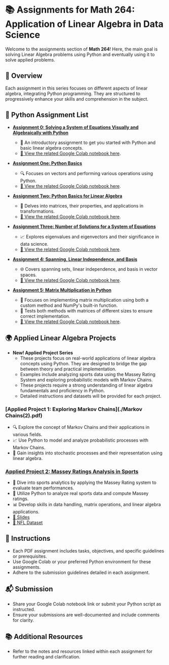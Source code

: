 # 📚 Assignments for Math 264: Application of Linear Algebra in Data Science

Welcome to the assignments section of **Math 264**! Here, the main goal is solving Linear Algebra problems using Python and eventually using it to solve applied problems.


## 🌟 Overview

Each assignment in this series focuses on different aspects of linear algebra, integrating Python programming. They are structured to progressively enhance your skills and comprehension in the subject.

## 📝 Python Assignment List

- [**Assignment 0: Solving a System of Equations Visually and Algebraically with Python**](./Math264_Python_HW0.pdf)
  - 🚀 An introductory assignment to get you started with Python and basic linear algebra concepts.
  - [🔗 View the related Google Colab notebook here](./Math264_Assinment_0.ipynb).
  
- [**Assignment One: Python Basics**](./Math264_Python_HW1.pdf)
  - 🔍 Focuses on vectors and performing various operations using Python.
  - [🔗 View the related Google Colab notebook here](./Tutorial_Assignment_One_Python_Basics_for_Linear_Algebra.ipynb).

- [**Assignment Two: Python Basics for Linear Algebra**](./Math264_Python_HW2.pdf)
  - 🧮 Delves into matrices, their properties, and applications in transformations.
  - [🔗 View the related Google Colab notebook here](./Tutorial_Assignment_Two.ipynb).

- [**Assignment Three: Number of Solutions for a System of Equations**](./Math264_Python_HW3.pdf)
  - 📈 Explores eigenvalues and eigenvectors and their significance in data science.
  - [🔗 View the related Google Colab notebook here](./Tutorial_Assignment_Three_.ipynb).

- [**Assignment 4: Spanning, Linear Independence, and Basis**](./Math264_Python_HW4.pdf)
  - 🌐 Covers spanning sets, linear independence, and basis in vector spaces.
  - [🔗 View the related Google Colab notebook here](./Tutorial_Assignment_Four_Python_Basics_for_Linear_Algebra.ipynb).
 
    
- [**Assignment 5: Matrix Multiplication in Python**](./Math264_Python_HW5.pdf)
  - 🧮 Focuses on implementing matrix multiplication using both a custom method and NumPy's built-in function.
  - 🔄 Tests both methods with matrices of different sizes to ensure correct implementation.
  - [🔗 View the related Google Colab notebook here](./Tutorial_Assignment_Five_.ipynb).

## 🌍 Applied Linear Algebra Projects

- **New! Applied Project Series**
  - These projects focus on real-world applications of linear algebra concepts using Python. They are designed to bridge the gap between theory and practical implementation.
  - Examples include analyzing sports data using the Massey Rating System and exploring probabilistic models with Markov Chains.
  - These projects require a strong understanding of linear algebra fundamentals and proficiency in Python.
  - Detailed instructions and datasets will be provided for each project.

### [**Applied Project 1: Exploring Markov Chains**](./Markov Chains(2).pdf)
  - 🔍 Explore the concept of Markov Chains and their applications in various fields.
  - 📈 Use Python to model and analyze probabilistic processes with Markov Chains.
  - 🧪 Gain insights into stochastic processes and their representation using linear algebra.

### [**Applied Project 2: Massey Ratings Analysis in Sports**](./Math264_Applied_Project_1_Massey_Rating.pdf)
  - 🏈 Dive into sports analytics by applying the Massey Rating system to evaluate team performances.
  - 🧮 Utilize Python to analyze real sports data and compute Massey ratings.
  - 📊 Develop skills in data handling, matrix operations, and linear algebra applications.
  - [🔗 Slides](./Massey_Rating.pdf)
  - [🔗 NFL Dataset](./nfl%201978.csv)



## 📖 Instructions

- Each PDF assignment includes tasks, objectives, and specific guidelines or prerequisites.
- Use Google Colab or your preferred Python environment for these assignments.
- Adhere to the submission guidelines detailed in each assignment.

## 📬 Submission

- Share your Google Colab notebook link or submit your Python script as instructed.
- Ensure your submissions are well-documented and include comments for clarity.

## 📚 Additional Resources

- Refer to the notes and resources linked within each assignment for further reading and clarification.
